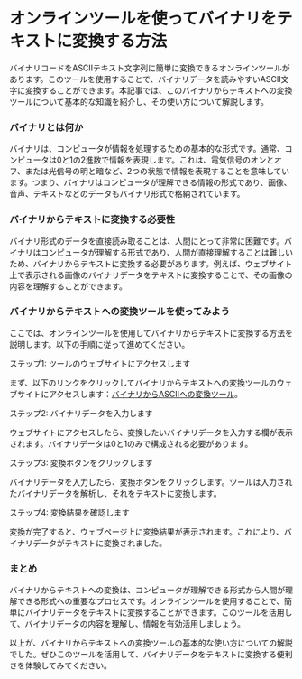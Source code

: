 オンラインツールを使ってバイナリをテキストに変換する方法
============================

バイナリコードをASCIIテキスト文字列に簡単に変換できるオンラインツールがあります。このツールを使用することで、バイナリデータを読みやすいASCII文字に変換することができます。本記事では、このバイナリからテキストへの変換ツールについて基本的な知識を紹介し、その使い方について解説します。

### バイナリとは何か

バイナリは、コンピュータが情報を処理するための基本的な形式です。通常、コンピュータは0と1の2進数で情報を表現します。これは、電気信号のオンとオフ、または光信号の明と暗など、2つの状態で情報を表現することを意味しています。つまり、バイナリはコンピュータが理解できる情報の形式であり、画像、音声、テキストなどのデータもバイナリ形式で格納されています。

### バイナリからテキストに変換する必要性

バイナリ形式のデータを直接読み取ることは、人間にとって非常に困難です。バイナリはコンピュータが理解する形式であり、人間が直接理解することは難しいため、バイナリからテキストに変換する必要があります。例えば、ウェブサイト上で表示される画像のバイナリデータをテキストに変換することで、その画像の内容を理解することができます。

### バイナリからテキストへの変換ツールを使ってみよう

ここでは、オンラインツールを使用してバイナリからテキストに変換する方法を説明します。以下の手順に従って進めてください。

ステップ1: ツールのウェブサイトにアクセスします

まず、以下のリンクをクリックしてバイナリからテキストへの変換ツールのウェブサイトにアクセスします：[バイナリからASCIIへの変換ツール](https://www.onlinecalculatorsfree.com/ja/convert/binary-to-ascii.html)。

ステップ2: バイナリデータを入力します

ウェブサイトにアクセスしたら、変換したいバイナリデータを入力する欄が表示されます。バイナリデータは0と1のみで構成される必要があります。

ステップ3: 変換ボタンをクリックします

バイナリデータを入力したら、変換ボタンをクリックします。ツールは入力されたバイナリデータを解析し、それをテキストに変換します。

ステップ4: 変換結果を確認します

変換が完了すると、ウェブページ上に変換結果が表示されます。これにより、バイナリデータがテキストに変換されました。

### まとめ

バイナリからテキストへの変換は、コンピュータが理解できる形式から人間が理解できる形式への重要なプロセスです。オンラインツールを使用することで、簡単にバイナリデータをテキストに変換することができます。このツールを活用して、バイナリデータの内容を理解し、情報を有効活用しましょう。

以上が、バイナリからテキストへの変換ツールの基本的な使い方についての解説でした。ぜひこのツールを活用して、バイナリデータをテキストに変換する便利さを体験してみてください。